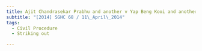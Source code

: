```yaml
---
title: Ajit Chandrasekar Prabhu and another v Yap Beng Kooi and another 
subtitle: "[2014] SGHC 68 / 11\_April\_2014"
tags:
  - Civil Procedure
  - Striking out

---
```


